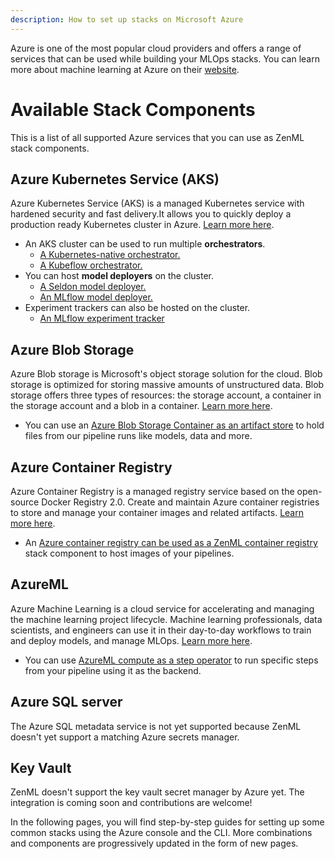 ```yaml
---
description: How to set up stacks on Microsoft Azure
---
```


Azure is one of the most popular cloud providers and offers a range of services that can be used while building your MLOps stacks. You can learn more about machine learning at Azure on their [website](https://azure.microsoft.com/en-in/services/machine-learning/).

# Available Stack Components

This is a list of all supported Azure services that you can use as ZenML stack components.
## Azure Kubernetes Service (AKS)

Azure Kubernetes Service (AKS) is a managed Kubernetes service with hardened security and fast delivery.It allows you to quickly deploy a production ready Kubernetes cluster in Azure. [Learn more here](https://docs.microsoft.com/en-us/azure/aks/).


* An AKS cluster can be used to run multiple **orchestrators**.
    * [A Kubernetes-native orchestrator.](../../mlops_stacks/orchestrators/kubernetes.md)
    * [A Kubeflow orchestrator.](../../mlops_stacks/orchestrators/kubeflow.md)
* You can host **model deployers** on the cluster.
    * [A Seldon model deployer.](../../mlops_stacks/model_deployers/seldon.md)
    * [An MLflow model deployer.](../../mlops_stacks/model_deployers/mlflow.md)
* Experiment trackers can also be hosted on the cluster.
    * [An MLflow experiment tracker](../../mlops_stacks/experiment_trackers/mlflow.md)

## Azure Blob Storage

Azure Blob storage is Microsoft's object storage solution for the cloud. Blob storage is optimized for storing massive amounts of unstructured data. Blob storage offers three types of resources: the storage account, a container in the storage account and a blob in a container. [Learn more here](https://docs.microsoft.com/en-us/azure/storage/blobs/storage-blobs-introduction).

* You can use an [Azure Blob Storage Container as an artifact store](../../mlops_stacks/artifact_stores/azure_blob_storage.md) to hold files from our pipeline runs like models, data and more. 

## Azure Container Registry

Azure Container Registry is a managed registry service based on the open-source Docker Registry 2.0. Create and maintain Azure container registries to store and manage your container images and related artifacts. [Learn more here](https://docs.microsoft.com/en-us/azure/container-registry/container-registry-intro).

* An [Azure container registry can be used as a ZenML container registry](../../mlops_stacks/container_registries/azure.md) stack component to host images of your pipelines. 

## AzureML

Azure Machine Learning is a cloud service for accelerating and managing the machine learning project lifecycle. Machine learning professionals, data scientists, and engineers can use it in their day-to-day workflows to train and deploy models, and manage MLOps. [Learn more here](https://docs.microsoft.com/en-us/azure/machine-learning/overview-what-is-azure-machine-learning).

* You can use [AzureML compute as a step operator](../../mlops_stacks/step_operators/azureml.md) to run specific steps from your pipeline using it as the backend.

## Azure SQL server

The Azure SQL metadata service is not yet supported because ZenML doesn't yet support a matching Azure secrets manager.

## Key Vault

ZenML doesn't support the key vault secret manager by Azure yet. The integration is coming soon and contributions are welcome!

In the following pages, you will find step-by-step guides for setting up some common stacks using the Azure console and the CLI. More combinations and components are progressively updated in the form of new pages.
